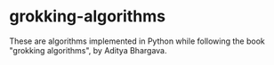 # grokking-algorithms

These are algorithms implemented in Python while following the
book "grokking algorithms", by Aditya Bhargava.